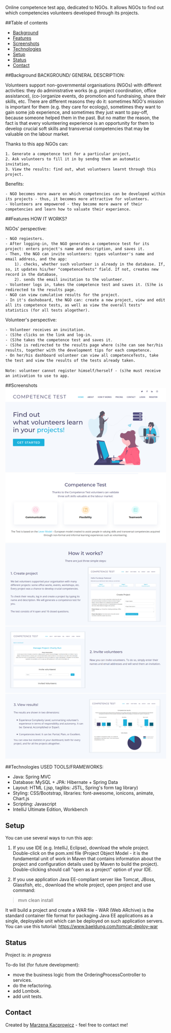 Online competence test app, dedicated to NGOs. It allows NGOs to find out which competencies volunteers developed through its projects.

##Table of contents
* [Background](#background)
* [Features](#features)
* [Screenshots](#screenshots)
* [Technologies](#technologies)
* [Setup](#setup)
* [Status](#status)
* [Contact](#contact)

##Background
BACKGROUND/ GENERAL DESCRIPTION:

Volunteers support non-governmental organisations (NGOs) with different activities: they do administrative works (e.g. project coordination, office assistance), (co-)organize events, do promotion and fundraising, share their skills, etc. There are different reasons they do it: sometimes NGO's mission is important for them (e.g. they care for ecology), sometimes they want to gain some job experience, and sometimes they just want to pay-off, because someone helped them in the past.
But no matter the reason, the fact is that every volunteering experience is an opportunity for them to develop crucial soft skills and transversal competencies that may be valuable on the labour market.

Thanks to this app NGOs can:

    1. Generate a competence test for a particular project,
    2. Ask volunteers to fill it in by sendng them an automatic invitation,
    3. View the results: find out, what volunteers learnt through this project.

Benefits:

    - NGO becomes more aware on which competencies can be developed within its projects - thus, it becomes more attractive for volunteers.
    - Volunteers are empowered - they become more aware of their competencies and learn how to valuate their experience.

##Features
HOW IT WORKS?

NGOs' perspective:

    - NGO regiesters.
    - After logging-in, the NGO generates a competence test for its project: enters project's name and description, and saves it.
    - Then, the NGO can invite volunteers: types volunteer's name and email address, and the app: 
        1). checks, whether such volunteer is already in the database. If, so, it updates his/her "competenceTests" field. If not, creates new record in the database, 
        2). sends the email invitation to the volunteer.
    - Volunteer logs in, takes the competence test and saves it. (S)he is redirected to the results page.
    - NGO can view cumulative results for the project.
    - In it's dashoboard, the NGO can: create a new project, view and edit all its competence tests, as well as view the overall tests' statistics (for all tests alogether).

Volunteer's perspective:

    - Volunteer receives an invitation.
    - (S)he clicks on the link and log-in.
    - (S)he takes the competence test and saves it.
    - (S)he is redirected to the results page where (s)he can see her/his results, together with the development tips for each competence.
    - On her/his dashboard volunteer can view all competenceTests, take the test and view the results of the tests already taken.
    
    Note: volunteer cannot register himself/herself - (s)he must receive an intivation to use to app.

##Screenshots
![choose-screening](/img/CompetenceTest_Home.png)
![choose-tickets](/img/CompetenceTest_Home2.png)
![choose-tickets](/img/CompetenceTest_Home3.png)
![choose-tickets](/img/CompetenceTest_Home4.png)
![choose-tickets](/img/CompetenceTest_Home5.png)

##Technologies
USED TOOLS/FRAMEWORKS:

- Java: Spring MVC 
- Database: MySQL + JPA: Hibernate + Spring Data
- Layout: HTML (.jsp, taglibs: JSTL, Spring's form tag library)
- Styling: CSS/Bootstrap, libraries: font-awesome, ionicons, animate, Chart.js
- Scripting: Javascript
- IntelliJ Ultimate Edition, Workbench

## Setup
You can use several ways to run this app:
1. If you use IDE (e.g. IntelliJ, Eclipse), download the whole project. Double-click on the pom.xml file (Project Object Model - it is the fundamental unit of work in Maven that contains information about the project and configuration details used by Maven to build the project). Double-clicking should call "open as a project" option of your IDE.  

2. If you use application Java EE-compliant server like Tomcat, JBoss, Glassfish, etc., download the whole project, open project and use command:
> mvn clean install

It will build a project and create a WAR file - WAR (Web ARchive) is the standard container file format for packaging Java EE applications as a single, deployable unit which can be deployed on such application servers. You can use this tutorial: https://www.baeldung.com/tomcat-deploy-war

## Status
Project is: _in progress_ 

To-do list (for future development):
* move the business logic from the OrderingProcessController to services.
* do the refactoring.
* add Lombok.
* add unit tests.

## Contact
Created by [Marzena Kacprowicz](http://zrobtowinternecie.pl/) - feel free to contact me!


